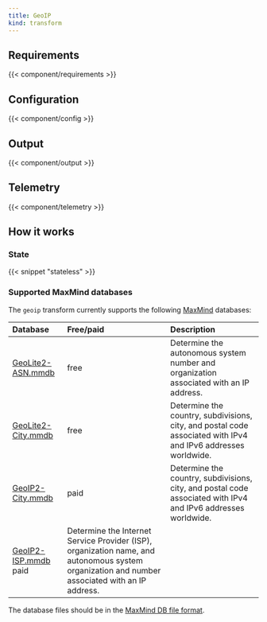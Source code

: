 ```yaml
---
title: GeoIP
kind: transform
---
```


## Requirements

{{< component/requirements >}}

## Configuration

{{< component/config >}}

## Output

{{< component/output >}}

## Telemetry

{{< component/telemetry >}}

## How it works

### State

{{< snippet "stateless" >}}

### Supported MaxMind databases

The `geoip` transform currently supports the following [MaxMind] databases:

Database | Free/paid | Description
:--------|:----------|:-----------
[GeoLite2-ASN.mmdb][asn] | free | Determine the autonomous system number and organization associated with an IP address.
[GeoLite2-City.mmdb][city] | free | Determine the country, subdivisions, city, and postal code associated with IPv4 and IPv6 addresses worldwide.
[GeoIP2-City.mmdb][ip2_city] | paid | Determine the country, subdivisions, city, and postal code associated with IPv4 and IPv6 addresses worldwide.
[GeoIP2-ISP.mmdb][isp] paid | Determine the Internet Service Provider (ISP), organization name, and autonomous system organization and number associated with an IP address.

The database files should be in the [MaxMind DB file format][file_format].

[asn]: https://dev.maxmind.com/geoip/geoip2/geolite2/#Download_Access
[city]: https://dev.maxmind.com/geoip/geoip2/geolite2/#Download_Access
[file_format]: https://maxmind.github.io/MaxMind-DB
[ip2_city]: https://www.maxmind.com/en/geoip2-city
[isp]: https://www.maxmind.com/en/geoip2-isp-database
[maxmind]: https://www.maxmind.com/en/home
